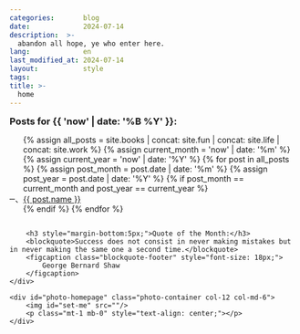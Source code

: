 ```yaml
---
categories:       blog
date:             2024-07-14
description:  >-
  abandon all hope, ye who enter here.
lang:             en
last_modified_at: 2024-07-14
layout:           style
tags:
title: >-
  home
---
```


<section class="row pt-1">
    <div class="col-md-6 col-12" >
        <div style="max-height: 200px; overflow-y: scroll; overflow-x: scroll;">
            <h3 style="margin-top:0px;margin-bottom:0px;">Posts for {{ 'now' | date: '%B %Y' }}:</h3>
            <ul style="list-style:cjk-ideographic;">
                {% assign all_posts = site.books | concat: site.fun | concat: site.life | concat: site.work %}
                {% assign current_month = 'now' | date: '%m' %}
                {% assign current_year = 'now' | date: '%Y' %}
                {% for post in all_posts %}
                {% assign post_month = post.date | date: '%m' %}
                {% assign post_year = post.date | date: '%Y' %}
                {% if post_month == current_month and post_year == current_year %}
                <li><a href="{{ site.url }}{{ post.url }}">{{ post.name }}</a></li>
                {% endif %}
                {% endfor %}
            </ul>
        </div>

        <h3 style="margin-bottom:5px;">Quote of the Month:</h3>
        <blockquote>Success does not consist in never making mistakes but in never making the same one a second time.</blockquote>
        <figcaption class="blockquote-footer" style="font-size: 18px;">
            George Bernard Shaw
        </figcaption>
    </div>

    <div id="photo-homepage" class="photo-container col-12 col-md-6">
        <img id="set-me" src=""/>
        <p class="mt-1 mb-0" style="text-align: center;"></p>
    </div>
</section>

<script>
async function findDiv() {
    const url = "{{ site.url }}/photos/" 
    const response = await fetch(url)

    const html = await response.text()
    const parser = new DOMParser()
    const doc = parser.parseFromString(html, 'text/html')
    const div = doc.getElementById('1') /* tagged in liquid */

    const img = div.getAttribute('data-path')
    const imgElement = document.getElementById('set-me')
    imgElement.src = img

    const name = div.querySelector('a').innerHTML /* always selects the 1st a */
    const num = div.getAttribute('data-max')
    const pString = `img #${num}: ${name}`
    const p = document.querySelector('p')
    p.innerHTML = `<a href="{{ site.url }}/photos/${name.replace(/ /g, '-')}">${pString}</a>`;
}

findDiv()
</script>
